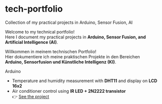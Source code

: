# tech-portfolio
Collection of my practical projects in Arduino, Sensor Fusion, AI

Welcome to my technical portfolio!  
Here I document my practical projects in **Arduino, Sensor Fusion, and Artificial Intelligence (AI)**.  

Willkommen in meinem technischen Portfolio!  
Hier dokumentiere ich meine praktischen Projekte in den Bereichen **Arduino, Sensorfusion und Künstliche Intelligenz (KI)**.  


Arduino
- Temperature and humidity measurement with **DHT11** and display on **LCD 16x2**  
- Air conditioner control using **IR LED + 2N2222 transistor**  
👉 [See the project](https://github.com/SoranaMitrea/arduino-projects)


